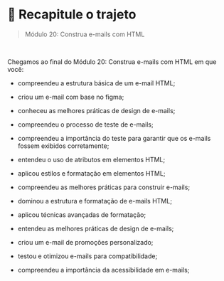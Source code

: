 # 📌 Recapitule o trajeto
> Módulo 20: Construa e-mails com HTML

<br>

Chegamos ao final do Módulo 20: Construa e-mails com HTML em que você:

- compreendeu a estrutura básica de um e-mail HTML;

- criou um e-mail com base no figma;

- conheceu as melhores práticas de design de e-mails;

- compreendeu o processo de teste de e-mails;

- compreendeu a importância do teste para garantir que os e-mails fossem exibidos corretamente;

- entendeu o uso de atributos em elementos HTML;

- aplicou estilos e formatação em elementos HTML;

- compreendeu as melhores práticas para construir e-mails;

- dominou a estrutura e formatação de e-mails HTML;

- aplicou técnicas avançadas de formatação;

- entendeu as melhores práticas de design de e-mails;

- criou um e-mail de promoções personalizado;

- testou e otimizou e-mails para compatibilidade;

- compreendeu a importância da acessibilidade em e-mails;